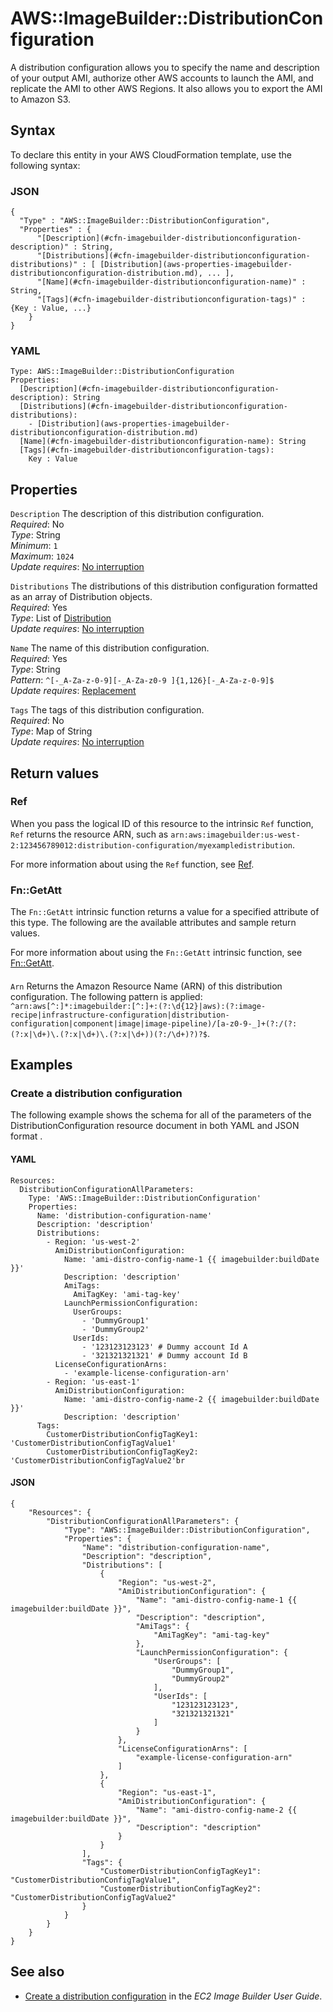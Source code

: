 # AWS::ImageBuilder::DistributionConfiguration<a name="aws-resource-imagebuilder-distributionconfiguration"></a>

A distribution configuration allows you to specify the name and description of your output AMI, authorize other AWS accounts to launch the AMI, and replicate the AMI to other AWS Regions\. It also allows you to export the AMI to Amazon S3\.

## Syntax<a name="aws-resource-imagebuilder-distributionconfiguration-syntax"></a>

To declare this entity in your AWS CloudFormation template, use the following syntax:

### JSON<a name="aws-resource-imagebuilder-distributionconfiguration-syntax.json"></a>

```
{
  "Type" : "AWS::ImageBuilder::DistributionConfiguration",
  "Properties" : {
      "[Description](#cfn-imagebuilder-distributionconfiguration-description)" : String,
      "[Distributions](#cfn-imagebuilder-distributionconfiguration-distributions)" : [ [Distribution](aws-properties-imagebuilder-distributionconfiguration-distribution.md), ... ],
      "[Name](#cfn-imagebuilder-distributionconfiguration-name)" : String,
      "[Tags](#cfn-imagebuilder-distributionconfiguration-tags)" : {Key : Value, ...}
    }
}
```

### YAML<a name="aws-resource-imagebuilder-distributionconfiguration-syntax.yaml"></a>

```
Type: AWS::ImageBuilder::DistributionConfiguration
Properties: 
  [Description](#cfn-imagebuilder-distributionconfiguration-description): String
  [Distributions](#cfn-imagebuilder-distributionconfiguration-distributions): 
    - [Distribution](aws-properties-imagebuilder-distributionconfiguration-distribution.md)
  [Name](#cfn-imagebuilder-distributionconfiguration-name): String
  [Tags](#cfn-imagebuilder-distributionconfiguration-tags): 
    Key : Value
```

## Properties<a name="aws-resource-imagebuilder-distributionconfiguration-properties"></a>

`Description`  <a name="cfn-imagebuilder-distributionconfiguration-description"></a>
The description of this distribution configuration\.  
*Required*: No  
*Type*: String  
*Minimum*: `1`  
*Maximum*: `1024`  
*Update requires*: [No interruption](https://docs.aws.amazon.com/AWSCloudFormation/latest/UserGuide/using-cfn-updating-stacks-update-behaviors.html#update-no-interrupt)

`Distributions`  <a name="cfn-imagebuilder-distributionconfiguration-distributions"></a>
The distributions of this distribution configuration formatted as an array of Distribution objects\.  
*Required*: Yes  
*Type*: List of [Distribution](aws-properties-imagebuilder-distributionconfiguration-distribution.md)  
*Update requires*: [No interruption](https://docs.aws.amazon.com/AWSCloudFormation/latest/UserGuide/using-cfn-updating-stacks-update-behaviors.html#update-no-interrupt)

`Name`  <a name="cfn-imagebuilder-distributionconfiguration-name"></a>
The name of this distribution configuration\.  
*Required*: Yes  
*Type*: String  
*Pattern*: `^[-_A-Za-z-0-9][-_A-Za-z0-9 ]{1,126}[-_A-Za-z-0-9]$`  
*Update requires*: [Replacement](https://docs.aws.amazon.com/AWSCloudFormation/latest/UserGuide/using-cfn-updating-stacks-update-behaviors.html#update-replacement)

`Tags`  <a name="cfn-imagebuilder-distributionconfiguration-tags"></a>
The tags of this distribution configuration\.  
*Required*: No  
*Type*: Map of String  
*Update requires*: [No interruption](https://docs.aws.amazon.com/AWSCloudFormation/latest/UserGuide/using-cfn-updating-stacks-update-behaviors.html#update-no-interrupt)

## Return values<a name="aws-resource-imagebuilder-distributionconfiguration-return-values"></a>

### Ref<a name="aws-resource-imagebuilder-distributionconfiguration-return-values-ref"></a>

When you pass the logical ID of this resource to the intrinsic `Ref` function, `Ref` returns the resource ARN, such as `arn:aws:imagebuilder:us-west-2:123456789012:distribution-configuration/myexampledistribution`\.

For more information about using the `Ref` function, see [Ref](https://docs.aws.amazon.com/AWSCloudFormation/latest/UserGuide/intrinsic-function-reference-ref.html)\.

### Fn::GetAtt<a name="aws-resource-imagebuilder-distributionconfiguration-return-values-fn--getatt"></a>

The `Fn::GetAtt` intrinsic function returns a value for a specified attribute of this type\. The following are the available attributes and sample return values\.

For more information about using the `Fn::GetAtt` intrinsic function, see [Fn::GetAtt](https://docs.aws.amazon.com/AWSCloudFormation/latest/UserGuide/intrinsic-function-reference-getatt.html)\.

#### <a name="aws-resource-imagebuilder-distributionconfiguration-return-values-fn--getatt-fn--getatt"></a>

`Arn`  <a name="Arn-fn::getatt"></a>
Returns the Amazon Resource Name \(ARN\) of this distribution configuration\. The following pattern is applied: `^arn:aws[^:]*:imagebuilder:[^:]+:(?:\d{12}|aws):(?:image-recipe|infrastructure-configuration|distribution-configuration|component|image|image-pipeline)/[a-z0-9-_]+(?:/(?:(?:x|\d+)\.(?:x|\d+)\.(?:x|\d+))(?:/\d+)?)?$`\.

## Examples<a name="aws-resource-imagebuilder-distributionconfiguration--examples"></a>

### Create a distribution configuration<a name="aws-resource-imagebuilder-distributionconfiguration--examples--Create_a_distribution_configuration"></a>

The following example shows the schema for all of the parameters of the DistributionConfiguration resource document in both YAML and JSON format \.

#### YAML<a name="aws-resource-imagebuilder-distributionconfiguration--examples--Create_a_distribution_configuration--yaml"></a>

```
Resources:
  DistributionConfigurationAllParameters:
    Type: 'AWS::ImageBuilder::DistributionConfiguration'
    Properties:
      Name: 'distribution-configuration-name'
      Description: 'description'
      Distributions:
        - Region: 'us-west-2'
          AmiDistributionConfiguration:
            Name: 'ami-distro-config-name-1 {{ imagebuilder:buildDate }}'
            Description: 'description'
            AmiTags:
              AmiTagKey: 'ami-tag-key'
            LaunchPermissionConfiguration:
              UserGroups:
                - 'DummyGroup1'
                - 'DummyGroup2'
              UserIds:
                - '123123123123' # Dummy account Id A
                - '321321321321' # Dummy account Id B
          LicenseConfigurationArns:
            - 'example-license-configuration-arn'
        - Region: 'us-east-1'
          AmiDistributionConfiguration:
            Name: 'ami-distro-config-name-2 {{ imagebuilder:buildDate }}'
            Description: 'description'
      Tags:
        CustomerDistributionConfigTagKey1: 'CustomerDistributionConfigTagValue1'
        CustomerDistributionConfigTagKey2: 'CustomerDistributionConfigTagValue2'br
```

#### JSON<a name="aws-resource-imagebuilder-distributionconfiguration--examples--Create_a_distribution_configuration--json"></a>

```
{
    "Resources": {
        "DistributionConfigurationAllParameters": {
            "Type": "AWS::ImageBuilder::DistributionConfiguration",
            "Properties": {
                "Name": "distribution-configuration-name",
                "Description": "description",
                "Distributions": [
                    {
                        "Region": "us-west-2",
                        "AmiDistributionConfiguration": {
                            "Name": "ami-distro-config-name-1 {{ imagebuilder:buildDate }}",
                            "Description": "description",
                            "AmiTags": {
                                "AmiTagKey": "ami-tag-key"
                            },
                            "LaunchPermissionConfiguration": {
                                "UserGroups": [
                                    "DummyGroup1",
                                    "DummyGroup2"
                                ],
                                "UserIds": [
                                    "123123123123",
                                    "321321321321"
                                ]
                            }
                        },
                        "LicenseConfigurationArns": [
                            "example-license-configuration-arn"
                        ]
                    },
                    {
                        "Region": "us-east-1",
                        "AmiDistributionConfiguration": {
                            "Name": "ami-distro-config-name-2 {{ imagebuilder:buildDate }}",
                            "Description": "description"
                        }
                    }
                ],
                "Tags": {
                    "CustomerDistributionConfigTagKey1": "CustomerDistributionConfigTagValue1",
                    "CustomerDistributionConfigTagKey2": "CustomerDistributionConfigTagValue2"
                }
            }
        }
    }
}
```

## See also<a name="aws-resource-imagebuilder-distributionconfiguration--seealso"></a>
+ [Create a distribution configuration](https://docs.aws.amazon.com/imagebuilder/latest/userguide/managing-image-builder-cli.html#image-builder-cli-create-distribution-configuration) in the *EC2 Image Builder User Guide*\.